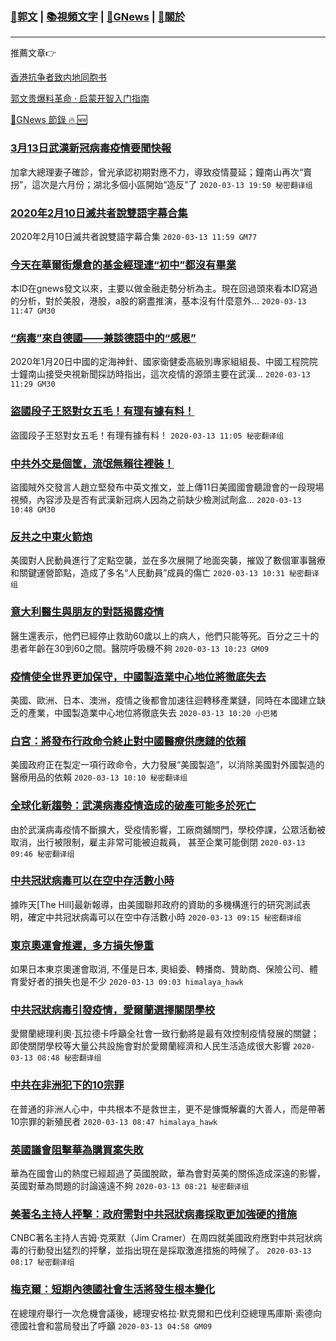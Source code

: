 ###  [:eagle:郭文](https://github.com/ourhimalayas/txt) | [:books:視頻文字](https://github.com/ourhimalayas/txt/blob/master/content/README.md) | [:newspaper:GNews](https://github.com/ourhimalayas/txt/blob/master/content/gnews/README.md) | [:pray:關於](https://github.com/ourhimalayas/home/tree/master/about)
---

推薦文章:point_right:

[香港抗争者致内地同胞书](https://github.com/ourhimalayas/news/blob/master/2019/08/a_letter_from_the_hong_kong_people.md)

[郭文贵爆料革命 · 启蒙开智入门指南](https://github.com/ourhimalayas/txt/issues/1)

[:newspaper:GNews 節錄 :fire: :new:](https://github.com/ourhimalayas/txt/blob/master/content/gnews/README.md) 



### [3月13日武漢新冠病毒疫情要聞快報](/content/gnews/1/README.md)

加拿大總理妻子確診，曾光承認初期對應不力，導致疫情蔓延；鐘南山再次“賣拐”，這次是六月份；湖北多個小區開始“造反”了  `2020-03-13 19:50 秘密翻译组`

### [2020年2月10日滅共者說雙語字幕合集](/content/gnews/2/README.md)

2020年2月10日滅共者說雙語字幕合集  `2020-03-13 11:59 GM77`

### [今天在華爾街爆倉的基金經理連“初中”都沒有畢業](/content/gnews/3/README.md)

本ID在gnews發文以來，主要以做金融走勢分析為主。現在回過頭來看本ID寫過的分析，對於美股，港股，a股的窮盡推演，基本沒有什麼意外...  `2020-03-13 11:47 GM30`

### [“病毒”來自德國——兼談德語中的“感恩”](/content/gnews/4/README.md)

2020年1月20日中國的定海神針、國家衛健委高級別專家組組長、中國工程院院士鐘南山接受央視新聞採訪時指出，這次疫情的源頭主要在武漢...  `2020-03-13 11:29 GM30`

### [盜國段子王怒對女五毛！有理有據有料！](/content/gnews/5/README.md)

盜國段子王怒對女五毛！有理有據有料！  `2020-03-13 11:05 秘密翻译组`

### [中共外交是個筐，流氓無賴往裡裝！](/content/gnews/6/README.md)

盜國賊外交發言人趙立堅發布中英文推文，並上傳11日美國國會聽證會的一段現場視頻，內容涉及是否有武漢新冠病人因為之前缺少檢測試劑盒...  `2020-03-13 10:48 GM30`

### [反共之中東火箭炮](/content/gnews/7/README.md)

美國對人民動員進行了定點空襲，並在多次展開了地面突襲，摧毀了數個軍事醫療和關鍵運營節點，造成了多名“人民動員”成員的傷亡  `2020-03-13 10:31 秘密翻译组`

### [意大利醫生與朋友的對話揭露疫情](/content/gnews/8/README.md)

醫生還表示，他們已經停止救助60歲以上的病人，他們只能等死。百分之三十的患者年齡在30到60之間。醫院呼吸機不夠  `2020-03-13 10:23 GM09`

### [疫情使全世界更加保守，中國製造業中心地位將徹底失去](/content/gnews/9/README.md)

美國、歐洲、日本、澳洲，疫情之後都會加速往迴轉移產業鏈，同時在本國建立缺乏的產業，中國製造業中心地位將徹底失去  `2020-03-13 10:20 小巴猪`

### [白宮：將發布行政命令終止對中國醫療供應鏈的依賴](/content/gnews/10/README.md)

美國政府正在製定一項行政命令，大力發展“美國製造”，以消除美國對外國製造的醫療用品的依賴  `2020-03-13 10:10 秘密翻译组`

### [全球化新趨勢：武漢病毒疫情造成的破產可能多於死亡](/content/gnews/11/README.md)

由於武漢病毒疫情不斷擴大，受疫情影響，工廠商舖關門，學校停課，公眾活動被取消，出行被限制，雇主非常可能被迫裁員， 甚至企業可能倒閉  `2020-03-13 09:46 秘密翻译组`

### [中共冠狀病毒可以在空中存活數小時](/content/gnews/12/README.md)

據昨天[The Hill]最新報導，由美國聯邦政府的資助的多機構進行的研究測試表明，確定中共冠狀病毒可以在空中存活數小時  `2020-03-13 09:15 秘密翻译组`

### [東京奧運會推遲，多方損失慘重](/content/gnews/13/README.md)

如果日本東京奧運會取消, 不僅是日本, 奧組委、轉播商、贊助商、保險公司、體育愛好者的損失也是不少  `2020-03-13 09:03 himalaya_hawk`

### [中共冠狀病毒引發疫情，愛爾蘭選擇關閉學校](/content/gnews/14/README.md)

愛爾蘭總理利奧·瓦拉德卡呼籲全社會一致行動將是最有效控制疫情發展的關鍵；即使關閉學校等大量公共設施會對於愛爾蘭經濟和人民生活造成很大影響  `2020-03-13 08:48 秘密翻译组`

### [中共在非洲犯下的10宗罪](/content/gnews/15/README.md)

在普通的非洲人心中，中共根本不是救世主，更不是慷慨解囊的大善人，而是帶著10宗罪的新殖民者  `2020-03-13 08:47 himalaya_hawk`

### [英國議會阻擊華為購買案失敗](/content/gnews/16/README.md)

華為在國會山的熱度已經超過了英國脫歐，華為會對英美的關係造成深遠的影響，英國對華為問題的討論遠遠不夠  `2020-03-13 08:21 秘密翻译组`

### [美著名主持人抨擊：政府需對中共冠狀病毒採取更加強硬的措施](/content/gnews/17/README.md)

CNBC著名主持人吉姆·克萊默（Jim Cramer）在周四就美國政府應對中共冠狀病毒的行動發出猛烈的抨擊，並指出現在是採取激進措施的時候了。  `2020-03-13 08:17 秘密翻译组`

### [梅克爾：短期內德國社會生活將發生根本變化](/content/gnews/18/README.md)

在總理府舉行一次危機會議後，總理安格拉·默克爾和巴伐利亞總理馬庫斯·索德向德國社會和當局發出了呼籲  `2020-03-13 04:58 GM09`

